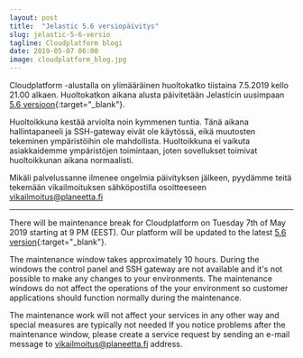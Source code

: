 ```yaml
---
layout: post
title:  "Jelastic 5.6 versiopäivitys"
slug: jelastic-5-6-versio
tagline: Cloudplatform blogi
date: 2019-05-07 06:00
image: cloudplatform_blog.jpg
---
```


Cloudplatform -alustalla on ylimääräinen huoltokatko tiistaina 7.5.2019 kello 21.00 alkaen. Huoltokatkon aikana alusta päivitetään Jelasticin uusimpaan [5.6 versioon](https://docs.jelastic.com/release-notes-564){:target="_blank"}.

Huoltoikkuna kestää arviolta noin kymmenen tuntia. Tänä aikana hallintapaneeli ja SSH-gateway eivät ole käytössä, eikä muutosten tekeminen ympäristöihin ole mahdollista. Huoltoikkuna ei vaikuta asiakkaidemme ympäristöjen toimintaan, joten sovellukset toimivat huoltoikkunan aikana normaalisti.

Mikäli palvelussanne ilmenee ongelmia päivityksen jälkeen, pyydämme teitä tekemään vikailmoituksen sähköpostilla osoitteeseen vikailmoitus@planeetta.fi

---

There will be maintenance break for Cloudplatform on Tuesday 7th of May 2019 starting at 9 PM (EEST). Our platform will be updated to the latest [5.6 version](https://docs.jelastic.com/release-notes-564){:target="_blank"}.

The maintenance window takes approximately 10 hours. During the windows the control panel and SSH gateway are not available and it's not possible to make any changes to your environments. The maintenance windows do not affect the operations of the your environment so customer applications should function normally during the maintenance.

The maintenance work will not affect your services in any other way and special measures are typically not needed If you notice problems after the maintenance window, please create a service request by sending an e-mail message to vikailmoitus@planeetta.fi address.
